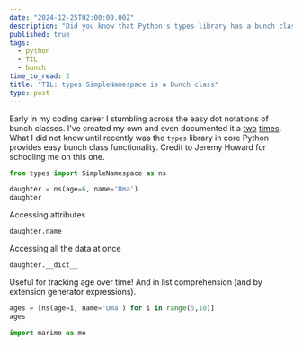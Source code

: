 ```yaml
---
date: "2024-12-25T02:00:00.00Z"
description: "Did you know that Python's types library has a bunch class implementation? How did I not see this before?!"
published: true
tags:
  - python
  - TIL
  - bunch
time_to_read: 2
title: "TIL: types.SimpleNamespace is a Bunch class"
type: post
---
```


Early in my coding career I stumbling across the easy dot notations of bunch classes. I've created my own and even documented it a [two](/posts/2011-11-loving-bunch-class) [times](/posts/exploring-the-bunch-class). What I did not know until recently was the `types` library in core Python provides easy bunch class functionality. Credit to Jeremy Howard for schooling me on this one.

```python {.marimo}
from types import SimpleNamespace as ns
```

```python {.marimo}
daughter = ns(age=6, name='Uma')
daughter
```

Accessing attributes

```python {.marimo}
daughter.name
```

Accessing all the data at once

```python {.marimo}
daughter.__dict__
```

Useful for tracking age over time! And in list comprehension (and by extension generator expressions).

```python {.marimo}
ages = [ns(age=i, name='Uma') for i in range(5,10)]
ages
```

```python {.marimo}
import marimo as mo
```